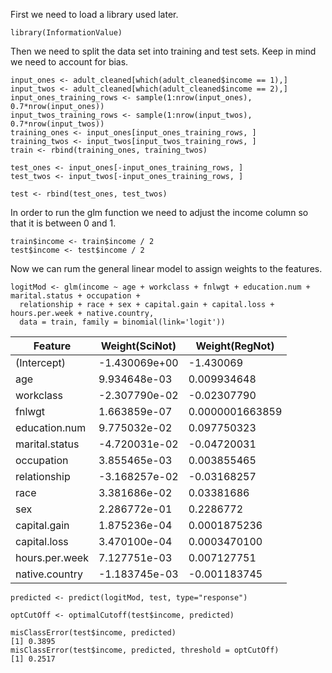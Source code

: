 First we need to load a library used later.
```
library(InformationValue)
```
Then we need to split the data set into training and test sets.
Keep in mind we need to account for bias.
```
input_ones <- adult_cleaned[which(adult_cleaned$income == 1),]
input_twos <- adult_cleaned[which(adult_cleaned$income == 2),]
input_ones_training_rows <- sample(1:nrow(input_ones), 0.7*nrow(input_ones))
input_twos_training_rows <- sample(1:nrow(input_twos), 0.7*nrow(input_twos))
training_ones <- input_ones[input_ones_training_rows, ]
training_twos <- input_twos[input_twos_training_rows, ]
train <- rbind(training_ones, training_twos)

test_ones <- input_ones[-input_ones_training_rows, ]
test_twos <- input_twos[-input_ones_training_rows, ]

test <- rbind(test_ones, test_twos)
```
In order to run the glm function we need to adjust the income column so that it is between 0 and 1.
```
train$income <- train$income / 2
test$income <- test$income / 2
```
Now we can rum the general linear model to assign weights to the features.
```
logitMod <- glm(income ~ age + workclass + fnlwgt + education.num + marital.status + occupation + 
  relationship + race + sex + capital.gain + capital.loss + hours.per.week + native.country, 
  data = train, family = binomial(link='logit'))
```
Feature | Weight(SciNot) | Weight(RegNot)
------- | -------------- | --------------
(Intercept) | -1.430069e+00 | -1.430069
age | 9.934648e-03 | 0.009934648
workclass | -2.307790e-02 | -0.02307790
fnlwgt | 1.663859e-07 | 0.0000001663859
education.num | 9.775032e-02 | 0.097750323
marital.status | -4.720031e-02 | -0.04720031
occupation | 3.855465e-03 | 0.003855465
relationship | -3.168257e-02 | -0.03168257
race | 3.381686e-02 | 0.03381686
sex | 2.286772e-01 | 0.2286772
capital.gain | 1.875236e-04 | 0.0001875236
capital.loss | 3.470100e-04 | 0.0003470100
hours.per.week | 7.127751e-03 | 0.007127751
native.country | -1.183745e-03 | -0.001183745


```
predicted <- predict(logitMod, test, type="response")

optCutOff <- optimalCutoff(test$income, predicted)

misClassError(test$income, predicted)
[1] 0.3895
misClassError(test$income, predicted, threshold = optCutOff)
[1] 0.2517
```
